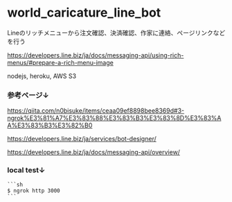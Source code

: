 # world_caricature_line_bot

Lineのリッチメニューから注文確認、決済確認、作家に連絡、ページリンクなどを行う<br>

https://developers.line.biz/ja/docs/messaging-api/using-rich-menus/#prepare-a-rich-menu-image

nodejs, heroku, AWS S3

### 参考ページ↓

https://qiita.com/n0bisuke/items/ceaa09ef8898bee8369d#3-ngrok%E3%81%A7%E3%83%88%E3%83%B3%E3%83%8D%E3%83%AA%E3%83%B3%E3%82%B0

https://developers.line.biz/ja/services/bot-designer/

https://developers.line.biz/ja/docs/messaging-api/overview/



### local test↓

    ```sh
    $ ngrok http 3000
    ```
    

